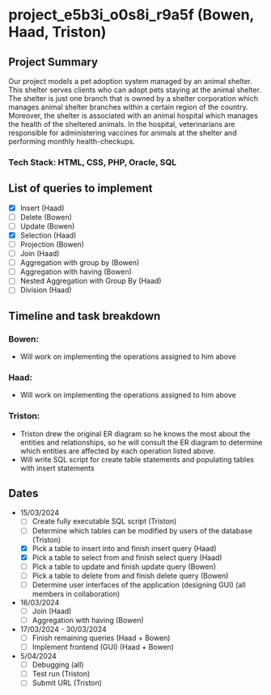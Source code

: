 # project_e5b3i_o0s8i_r9a5f (Bowen, Haad, Triston)

## Project Summary
Our project models a pet adoption system managed by an animal shelter. This shelter serves clients who can adopt pets staying at the animal shelter. The shelter is just one branch that is owned by a shelter corporation which manages animal shelter branches within a certain region of the country. Moreover, the shelter is associated with an animal hospital which manages the health of the sheltered animals. In the hospital, veterinarians are responsible for administering vaccines for animals at the shelter and performing monthly health-checkups.

### Tech Stack: HTML, CSS, PHP, Oracle, SQL

## List of queries to implement
- [X] Insert (Haad)
- [ ] Delete (Bowen)
- [ ] Update (Bowen)
- [X] Selection (Haad)
- [ ] Projection (Bowen)
- [ ] Join (Haad)
- [ ] Aggregation with group by (Bowen)
- [ ] Aggregation with having (Bowen)
- [ ] Nested Aggregation with Group By (Haad)
- [ ] Division (Haad)
## Timeline and task breakdown
### Bowen:
- Will work on implementing the operations assigned to him above
### Haad:
- Will work on implementing the operations assigned to him above
### Triston:
- Triston drew the original ER diagram so he knows the most about the entities and relationships, so he will consult the ER diagram to determine which entities are affected by each operation listed above.
- Will write SQL script for create table statements and populating tables with insert statements


## Dates
- 15/03/2024
  - [ ] Create fully executable SQL script (Triston)
  - [ ] Determine which tables can be modified by users of the database (Triston)
  - [X] Pick a table to insert into and finish insert query (Haad)
  - [X] Pick a table to select from and finish select query (Haad)
  - [ ] Pick a table to update and finish update query (Bowen)
  - [ ] Pick a table to delete from and finish delete query (Bowen)
  - [ ] Determine user interfaces of the application (designing GUI) (all members in collaboration)
- 16/03/2024
  - [ ] Join (Haad)
  - [ ] Aggregation with having (Bowen)
- 17/03/2024 - 30/03/2024
  - [ ] Finish remaining queries (Haad + Bowen)
  - [ ] Implement frontend (GUI) (Haad + Bowen)
- 5/04/2024
  - [ ] Debugging (all)
  - [ ] Test run (Triston)
  - [ ] Submit URL (Triston)
